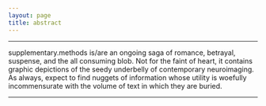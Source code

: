 ```yaml
---
layout: page
title: abstract
---
```



---

supplementary.methods is/are an ongoing saga of romance, betrayal, suspense, and the all consuming blob. Not for the faint of heart, it contains graphic depictions of the seedy underbelly of contemporary neuroimaging. As always, expect to find nuggets of information whose utility is woefully incommensurate with the volume of text in which they are buried.  

---